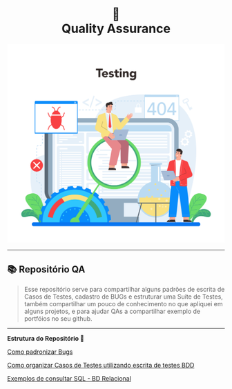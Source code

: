 
<h1 align="center">📄 </br> Quality Assurance</h1>


<img src="img/software_3.jpg"/>

---

## 📚 Repositório QA
> Esse repositório serve para compartilhar alguns padrões de escrita de Casos de Testes,  cadastro de BUGs e estruturar uma Suíte de Testes, também compartilhar um pouco de conhecimento no que apliquei em alguns projetos, e para ajudar QAs a compartilhar exemplo de portfóios no seu github.

---

<strong>Estrutura do Repositório 💼</strong>

[Como padronizar Bugs](https://github.com/kellen-xavier/qa-readme/tree/main/bugs)

[Como organizar Casos de Testes utilizando escrita de testes BDD](https://github.com/kellen-xavier/qa-readme/tree/main/test-case)

[Exemplos de consultar SQL - BD Relacional](https://github.com/kellen-xavier/qa-readme/tree/main/consultar_sql)